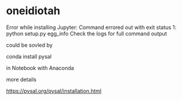 # oneidiotah

Error while installing Jupyter: Command errored out with exit status 1: python setup.py egg_info Check the logs for full command output

could be sovled by


conda install pysal

in Notebook with Anaconda


more details

https://pysal.org/pysal/installation.html
